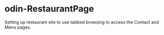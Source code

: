 # odin-RestaurantPage
 Setting up restaurant site to use tabbed browsing to access the Contact and Menu pages.
